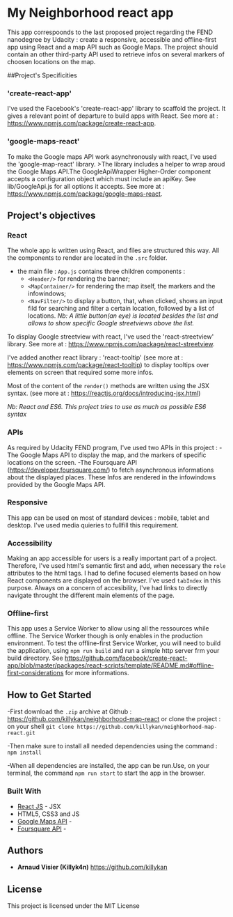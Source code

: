 # My Neighborhood react app

This app correspoonds to the last proposed project regarding the FEND nanodegree by Udacity : create a responsive, accessible and offline-first app using React and a map API such as Google Maps. The project should contain an other third-party API used to retrieve infos on several markers of choosen locations on the map.

##Project's Specificities

### 'create-react-app'

I've used the Facebook's 'create-react-app' library to scaffold the project. It gives a relevant point of departure to build apps with React.
See more at : https://www.npmjs.com/package/create-react-app.

### 'google-maps-react'

To make the Google maps API work asynchronously with react, I've used the 'google-map-react' library. >The library includes a helper to wrap aroud the Google Maps API.The GoogleApiWrapper Higher-Order component accepts a configuration object which must include an apiKey. See lib/GoogleApi.js for all options it accepts.
See more at : https://www.npmjs.com/package/google-maps-react.

## Project's objectives

### React
The whole app is written using React, and files are structured this way. All the components to render are located in the `.src` folder. 
  - the main file : `App.js` contains three children components :
    - `<Header/>` for rendering the banner;
    - `<MapContainer/>` for rendering the map itself, the markers and the infowindows;
    - `<NavFilter/>` to display a button, that, when clicked, shows an input fild for searching and filter a certain location, followed by a list of locations. 
  *Nb: A little button(an eye) is located besides the list and allows to show specific Google streetviews above the list.*

  To display Google streetview with react, I've used the 'react-streetview' library. See more at : https://www.npmjs.com/package/react-streetview.

  I've added another react library : 'react-tooltip' (see more at : https://www.npmjs.com/package/react-tooltip) to display tooltips over elements on screen that required some more infos.

  Most of the content of the `render()` methods are written using the JSX syntax. (see more at : https://reactjs.org/docs/introducing-jsx.html)

  *Nb: React and ES6. This project tries to use as much as possible ES6 syntax*

### APIs
As required by Udacity FEND program, I've used two APIs in this project :
-The Google Maps API to display the map, and the markers of specific locations on the screen.
-The Foursquare API (https://developer.foursquare.com/) to fetch asynchronous informations about the displayed places. These Infos are rendered in the infowindows provided by the Google Maps API.

### Responsive 
This app can be used on most of standard devices : mobile, tablet and desktop. 
I've used media quieries to fullfill this requirement.

### Accessibility
Making an app accessible for users is a really important part of a project. Therefore, I've used html's semantic first and add, when necessary the `role` attributes to the html tags. 
I had to define focused elements based on how React components are displayed on the browser. I've used `tabIndex` in this purpose. Always on a concern of accesibility, I've had links to directly navigate throught the different main elements of the page.

### Offline-first
This app uses a Service Worker to allow using all the ressources while offline. 
The Service Worker though is only enables in the production environment.
To test the offline-first Service Worker, you will need to build the application, using `npm run build` and run a simple http server frm your build directory. See https://github.com/facebook/create-react-app/blob/master/packages/react-scripts/template/README.md#offline-first-considerations for more informations.


## How to Get Started
-First download the `.zip` archive at Github : https://github.com/killykan/neighborhood-map-react or clone the project : on your shell `git clone https://github.com/killykan/neighborhood-map-react.git`

-Then make sure to install all needed dependencies using the command : `npm install` 

-When all dependencies are installed, the app can be run.Use, on your terminal, the command  `npm run start` to start the app in the browser. 




### Built With

* [React JS](https://reactjs.org/) - JSX
* HTML5, CSS3 and JS
* [Google Maps API](https://cloud.google.com/maps-platform/?hl=fr) - 
* [Foursquare API](https://developer.foursquare.com/) - 



## Authors

* **Arnaud Visier (Killyk4n)** https://github.com/killykan


## License

This project is licensed under the MIT License 


